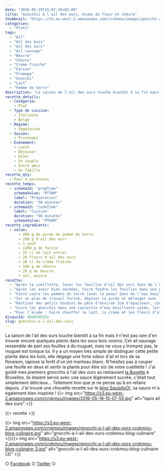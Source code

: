 ```yaml
---
date: "2016-05-19T15:07:36+02:00"
title: "Gnocchis à l'ail des ours, écume de fleur et chèvre"
thumbnail: "https://s3.eu-west-2.amazonaws.com/crokmou/images/gnocchi-a-l-ail-des-ours-crokmou-blog-culinaire-1.jpg"
categories:
  - "Plats"
tags:
  - "Ail"
  - "Ail des bois"
  - "Ail des ours"
  - "Ail sauvage"
  - "Beurre"
  - "Chevre"
  - "Creme fraiche"
  - "Farine"
  - "Fromage"
  - "Gnocchi"
  - "Lait"
  - "Pomme de terre"
description: "La saison de l'ail des ours touche bientôt à sa fin mais il n'est pas rare d'en trouver encore quelques plants dans les sous bois voisins."
recette_details:
  - Catégorie:
    - Plat
  - Type de cuisine:
    - Italienne
    - Belge
  - Régime:
    - Végétarien
  - Saison:
    - Printemps
  - Évènement:
    - Lunch
    - Déjeuner
    - Dîner
    - En couple
    - Entre amis
    - En famille
recette_qty:
  - Pour 4 personnes
recette_temps:
  - schemaId: "prepTime"
    schemaValue: "PT30M"
    label: "Préparation"
    duration: "30 minutes"
  - schemaId: "cookTime"
    label: "Cuisson"
    duration: "60 minutes"
    schemaValue: "PT60M"
recette_ingredients:
  - value:
      - 400 g de purée de pomme de terre
      - 200 g d'ail des ours
      - 1 oeuf
      - ±200 g de farine
      - 25 cl de lait entier
      - 20 fleurs d'ail des ours
      - 10 cl de crème fraîche
      - 100 g de chèvre
      - 20 g de beurre
      - sel, poivre
recette:
  - "Après la cueillette, laver les feuilles d’ail des ours dans de l’eau froide avec un peu de vinaigre blanc (pour tuer les bactéries)"
  - "Après les avoir bien séchées, faire fondre les feuilles dans une poêle avec un peu d’huile d’olive, mixer ensuite très finement avec un peu de sel. Ajouter l’œuf et bien mélanger."
  - "Faire cuire les pommes de terre (avec la peau) dans de l’eau bouillante jusqu’à ce qu’elle soient bien cuites. Les peler puis les réduire en purée avec un peu de beurre à l’aide d’un presse purée. Mélanger ensuite à l’ail des ours."
  - "Sur un plan de travail fariné, déposer la purée et mélanger avec les 3/4 de la farine. Mélanger jusqu’à ce que la pâte soit homogène, ni trop sèche, ni trop humide. Ajouter de la farine si nécessaire."
  - "Réaliser des petits boudins de pâte d’environ 2cm d’épaisseur, couper des tronçons de 2cm de long. Rouler ces bouts de pâtes sur le dos d’une fourchette afin d’obtenir les rainures caractéristiques des gnocchis."
  - "Cuire les gnocchis dans une casserole d’eau bouillante salée, lorsque les gnocchis remontent à la surface, ils sont prêts !"
  - "Pour l’écume : Faire chauffer le lait, la crème et les fleurs d’ail des ours jusqu’à la limite de l’ébullition. Laisser infuser 1/2 heure puis filtrer. Refaire ensuite chauffer avec le chèvre (enlever au préalable la croûte), le beurre, le sel et le poivre. Émulsionner à l’aide d’un mixer plongeant puis servir sur les gnocchis."
disqusId: 4840599355
slug: gnocchis-a-l-ail-des-ours
---
```


La saison de l'ail des ours touche bientôt à sa fin mais il n'est pas rare d'en trouver encore quelques plants dans les sous bois voisins. Cet ail sauvage ressemble de part ses feuilles à du muguet, mais ne vous y trompez pas, le muguet est toxique lui. Il y a un moyen très simple de distinguer cette petite plante dans les bois, elle dégage une forte odeur d'ail et lors de sa floraison, tapisse la forêt d'un joli manteau blanc. N'hésitez pas à couper une feuille en deux et sentir la plante pour être sûr de votre cueillette ! J'ai goûté mes premiers gnocchis à l'ail des ours au restaurant [la Buvette](http://www.la-buvette.be/) à Bruxelles, ils étaient servis avec une sauce légèrement sucrée, c'était tout simplement délicieux... Tellement bon que je ne pense qu'à en refaire depuis. J'ai trouvé une chouette recette sur le [blog SquisitoO!](http://squisitoo.blogspot.be/2011/04/gnocchi-lail-des-ours-et-ecume-de.html), sa sauce m'a également bien inspirée ! {{< img src="https://s3.eu-west-2.amazonaws.com/crokmou/images/2016-05-19-15-07-55.jpg" alt="tapis ail des ours" >}}

{{< recette >}}

{{< img src="https://s3.eu-west-2.amazonaws.com/crokmou/images/gnocchi-a-l-ail-des-ours-crokmou-blog-culinaire.jpg" alt="gnocchi-a-l-ail-des-ours-crokmou-blog-culinaire" >}}{{< img src="https://s3.eu-west-2.amazonaws.com/crokmou/images/gnocchi-a-l-ail-des-ours-crokmou-blog-culinaire-3.jpg" alt="gnocchi-a-l-ail-des-ours-crokmou-blog-culinaire (3)" >}}


○ [Facebook](https://www.facebook.com/crokmou.blog) ○ [Twitter](https://twitter.com/Crokmou) ○

